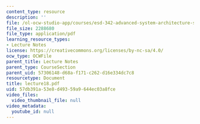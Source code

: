 ```yaml
---
content_type: resource
description: ''
file: /ol-ocw-studio-app/courses/esd-342-advanced-system-architecture-spring-2006/57db391a53e8d49359a9644ec03a8fce_lecture18.pdf
file_size: 2288680
file_type: application/pdf
learning_resource_types:
- Lecture Notes
license: https://creativecommons.org/licenses/by-nc-sa/4.0/
ocw_type: OCWFile
parent_title: Lecture Notes
parent_type: CourseSection
parent_uid: 57306148-d68a-f171-c262-d16e334dc7c8
resourcetype: Document
title: lecture18.pdf
uid: 57db391a-53e8-d493-59a9-644ec03a8fce
video_files:
  video_thumbnail_file: null
video_metadata:
  youtube_id: null
---
```

